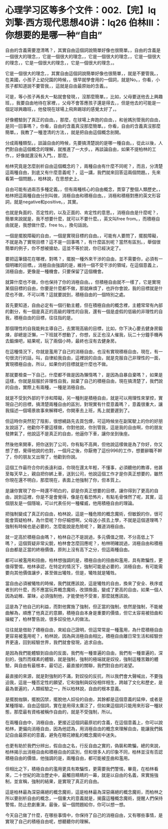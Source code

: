 # 心理学习区等多个文件：002.【完】lq刘擎·西方现代思想40讲：lq26 伯林III：你想要的是哪一种“自由”

自由的含義需要澄清嗎？，其實自由這個詞說簡單好像也很簡單。，自由的含義是一個很大的理念，，它是一個很大的理念，，它是一個很大的理念，，它是一個很大的理念，，它是一個很大的理念，，它是一個很大的理念，。

它是一個很大的理念，，其實自由這個詞說簡單好像也很簡單，，就是不要管我。，在美國，小孩子上幼兒園的時候，，很早就學會用的一個詞，就是No。，你看，小孩子都知道說不要管我，，這就是自由最原始的含義。。

可是，等小孩子再長大一點就會發現，，沒那麼簡單。，比如，父母要送他去上興趣班，，我要自由地待在家裡，，父母不會答應孩子還是得去，，但是他去的可能是一個足球興趣班，，他發現在球場上飛奔踢球的感覺太好了，。

好像體驗到了真正的自由。，那麼，在球場上奔跑的自由，，和爸媽別管我的自由，是同一回事嗎？，你看，自由的含義真沒那麼簡單。，你看，自由的含義真沒那麼簡單。，我教了一種澄清的方法，，就是把自由這個概念剖開。

分成兩種類型。，談論自由的時候，先要搞清楚說的是哪一種自由。，從此以後，人們對自由這個概念的理解，就推進了一大步。，再談論自由，如果不提柏林的工作，，好像就還沒有入門。，那麼。

柏林究竟是怎麼剖析自由這個概念的？，兩種自由有什麼不同呢？，而且，分清楚這兩種自由，到底又有什麼意義呢？，這一講，我們就來回答這兩個問題。，先來看第一個問題。，柏林說，在思想史上。

自由可能有過兩百多種定義。，但有兩種核心的自由概念，貫穿了整個人類歷史。，柏林把這兩種自由分別叫做，消極自由和積極自由。，消極和積極對應的英文形容詞，就是negative和positive。，其實。

也就是負面的、否定性的，以及正面的、肯定性的意思。，消極自由是什麼呢？，簡單來說就是，我不想要什麼，就可以不要什麼。，英文叫free from。，而積極自由就是，我想做什麼，free to。，換句話說。

一個是擺脫障礙的自由，一個是實現目標的自由。，可能有人要問了，擺脫障礙，不就是為了實現目標？這不是一回事嗎？，有什麼區別呢？當然有區別。，舉個很簡單的例子，你不想被搶劫，這並不等於說，你已經決定了。

要把這筆錢花在哪裡，對嗎？，擺脫一種外來干涉的自由，並不需要你，必須有一個明確的目標。，消極自由強調的是，維持一個不受干涉的領域，在這個意義上，消極自由，更像是一種機會。只要保留了這個機會。

就算什麼也不做，你也保持了你的消極自由。，但積極自由就不一樣了，它是實現某個目標的自由，你要是什麼都不做，那就麻煩了，也許你會說，我的目標就是什麼也不做，不可以嗎？這就要說到，積極自由的一個特別之處。

首先要知道，自由必定有一個行動主體，但在積極自由的概念裡，主體常常有內部的劃分，有一個是真正的高級的理性的自我，還有一個是虛假的低級的非理性的自我，積極自由的目標，往往指的是。

那個理性的自我能夠主導自己，去實現高級的目標，比如，你下決心要去健身房鍛煉，卻總是泛懶，一下班就不想動了，你想，反正也沒人催我，玩二十分鐘手機再去鍛煉吧，結果呢，玩了兩個小時，最終也沒有去健身房。

在這種情況下，你就是濫用了自己的消極自由，也沒有實現積極自由，現在，有一句很流行的話，叫，自律給我自由，這裡說的自由，就是克服自己非理性的一面，實現積極自由，所以，如果你的目標就是什麼也不做。

那就要檢查一下自己，什麼都不做是因為懶惰嗎？，是因為自暴自棄嗎？，如果是這樣，你就是屈服於非理性自我，拋棄了自己的積極自由，現在搞清楚了，我們說的自由，實際上有兩種，一種是消極自由。

就是不受到外部的干涉和障礙，另一種則是積極自由，就是可以用理性來掌控，實現自己的目標，搞清楚兩種自由的區別，對現實有什麼意義嗎？，意義很重大，讓我描述一個場景故事來解釋吧，你開車去上班，馬上就要遲到了。

但這時你突然犯了陰影，很想繞路先去買包煙，可這時候坐在副駕駛上的你的好朋友說話了，他勸你不要這樣做，你對他說，你別管我，這是我的自由啊，你的朋友發脾氣了，他說這不是真正的自由，他逼你下車，讓你坐到後座。

然後他來開車，把你送到了公司，你有點不高興，但他說這樣做是為了你好，你又想了想，覺得他說的也對，一個月之後，你厭倦了這份996的工作，想要辭職不幹了，你的朋友又出現了，他勸到你說。

這個工作最符合你的長遠利益，你現在還太年輕，不懂事，必須聽他的教導，他甚至每天早上，親自把你綁上車，送到公司，他說這個工作才是你真正想要的，雖然你現在還不明白，那麼現在，表面上他強制了你，但本質上。

是讓你實現了你一時還不明白的，卻是你真正想要的目標，讓你得到了更高的自由，說到這裡，你是不是會覺得，像是在看恐怖片，有點毛骨悚然了呢，其實，這個朋友是一個隱喻，可以代表任何一種權威，他用積極自由的理論。

把強制變成了真正的自由，柏林說，這是一種危險的概念魔術，但敏銳的你，很可能會質疑柏林，為什麼呢？你仔細想啊，父母送小孩去上學，不就是這個道理嗎？強制有時候也是必要的，怎麼能說是危險呢？，難道消極自由。

就一定高於積極自由嗎？，柏林自己不是說過，多元價值之間，不分高低上下嗎？，這個質疑非常尖銳，柏林會怎麼回應呢？，柏林明確說過，消極自由和積極自由都是正當的終極價值，原則上沒有高下之分，但這兩種自由。

都可以被濫用和扭曲，柏林想強調的是，積極自由的扭曲和濫用，具有欺騙性，更值得警惕，柏林承認，在特定的情況下，強制可能是必要的，消極自由，有可能需要向其他價值讓步，甚至做出犧牲，但是，犧牲就是犧牲。

當自由必須被犧牲的時候，我們就應該說，這是犧牲的自由，換來了安全、秩序或者別的什麼，而不應當玩弄概念魔術，改頭換面，變成了更高的自由，如果一個人因為幼稚、蒙昧，必須強制他，才能使他不受害，那麼就應該說。

這是為了他自己的利益，而對他實施了強制，但正當的強制，依然是強制，不能被曲解為，順應了他真正的意願，積極自由本身是重要的價值，但它太容易被扭曲和操縱了，柏林警告說，很多奴役他人的做法。

往往就是借助了積極自由，來給自己證明，但這常常是一種濫用，為什麼積極自由更容易被濫用呢？，柏林說，因為與消極自由相比，積極自由離日常生活和經驗世界更遠，回到經驗世界，我們就會發現，追求自由。

是因為我們能體驗到自由的反面，我們有一種普遍的自由，我們有一種普遍的，深刻的，強烈而樸素的體驗，就是強制，強制的極端就是奴役，強制這種苦難的體驗，與自由有最根本，最切近，最直接的關聯，我們對自由的渴望。

最直接的來源，就是對強制的不滿，對奴役的反抗，所以我們會大聲喊出，不要強迫我，這是一種否定性的願望，它和強制與奴役相伴相生，跨越了文化和歷史，是最為普遍的，人類經驗之一，所以柏林說，自由的根本意義。

是擺脫枷鎖，擺脫囚禁，擺脫他人奴役的自由，其餘都是這個意義的延伸，或者是某種隱喻，自由這個詞，實在是用得太廣泛了，但如果這個詞只能用來形容一種狀態，那麼最有資格被稱作自由的，就是不受強制，所以。

在兩種自由中，消極自由，更接近這個詞最原初的含義，在這個意義上，你可以說柏林，更偏向消極自由，因為他認為，用消極自由的概念來理解自由，能讓我們銘記自由最原初的意義，避免在眼花繚亂的概念魔術中迷失。

也更有助於我們分辨出，假自由之名，行反自由之實的，偽裝和欺騙，總的來說，柏林揭示出消極自由和積極自由的區別，但和很多人的印象不同，柏林並沒有否認積極自由的價值，他強調的是，兩種自由，都可能被歪曲和濫用。

但相比之下，積極自由的濫用更具有欺騙性，更需要我們警惕，畢竟，在柏林看來，二十世紀的政治歷史中，最觸目睛睛的一幕，就是以自由的名義，來實施強制，並宣稱，強制的結果，是實現了真正的自由。

這是柏林最為深惡痛絕的概念魔術，這是柏林最為深惡痛絕的概念魔術，而柏林之所以要剖析自由的概念，一個重大的意義就是，揭露這種概念魔術，提醒人們保持警惕，防止悲劇重演，最後，留一個問題給你，你可以想一想。

今天自己做了什麼，在哪些事情中，你保持了自己的消極自由，又有哪些事情，是實現了自己的積極自由呢，想聽聽你的理解。